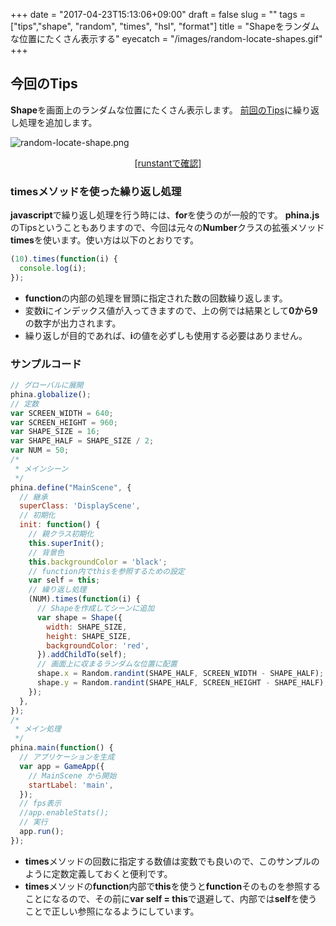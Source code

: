 +++
date = "2017-04-23T15:13:06+09:00"
draft = false
slug = ""
tags = ["tips","shape", "random", "times", "hsl", "format"]
title = "Shapeをランダムな位置にたくさん表示する"
eyecatch = "/images/random-locate-shapes.gif"
+++ 

## 今回のTips
**Shape**を画面上のランダムな位置にたくさん表示します。
[前回のTips](http://alkn203.github.io/blog/2017/04/22/random-locate-shape/)に繰り返し処理を追加します。

![random-locate-shape.png](/images/random-locate-shapes.gif)

<center><a href="http://runstant.com/alkn203/projects/4d83a38d" target="_blank">[runstantで確認]</a></center>

### timesメソッドを使った繰り返し処理

**javascript**で繰り返し処理を行う時には、**for**を使うのが一般的です。
**phina.js**のTipsということもありますので、今回は元々の**Number**クラスの拡張メソッド**times**を使います。使い方は以下のとおりです。

```js
(10).times(function(i) {
  console.log(i);
});
```

* **function**の内部の処理を冒頭に指定された数の回数繰り返します。
* 変数**i**にインデックス値が入ってきますので、上の例では結果として**0から9**の数字が出力されます。
* 繰り返しが目的であれば、**i**の値を必ずしも使用する必要はありません。

### サンプルコード

```js
// グローバルに展開
phina.globalize();
// 定数
var SCREEN_WIDTH = 640;
var SCREEN_HEIGHT = 960;
var SHAPE_SIZE = 16;
var SHAPE_HALF = SHAPE_SIZE / 2;
var NUM = 50;
/*
 * メインシーン
 */
phina.define("MainScene", {
  // 継承
  superClass: 'DisplayScene',
  // 初期化
  init: function() {
    // 親クラス初期化
    this.superInit();
    // 背景色
    this.backgroundColor = 'black';
    // function内でthisを参照するための設定
    var self = this;
    // 繰り返し処理
    (NUM).times(function(i) {
      // Shapeを作成してシーンに追加
      var shape = Shape({
        width: SHAPE_SIZE,
        height: SHAPE_SIZE,
        backgroundColor: 'red',
      }).addChildTo(self);
      // 画面上に収まるランダムな位置に配置
      shape.x = Random.randint(SHAPE_HALF, SCREEN_WIDTH - SHAPE_HALF);
      shape.y = Random.randint(SHAPE_HALF, SCREEN_HEIGHT - SHAPE_HALF);
    });
  },
});
/*
 * メイン処理
 */
phina.main(function() {
  // アプリケーションを生成
  var app = GameApp({
    // MainScene から開始
    startLabel: 'main',
  });
  // fps表示
  //app.enableStats();
  // 実行
  app.run();
});
```

* **times**メソッドの回数に指定する数値は変数でも良いので、このサンプルのように定数定義しておくと便利です。
* **times**メソッドの**function**内部で**this**を使うと**function**そのものを参照することになるので、その前に**var self = this**で退避して、内部では**self**を使うことで正しい参照になるようにしています。